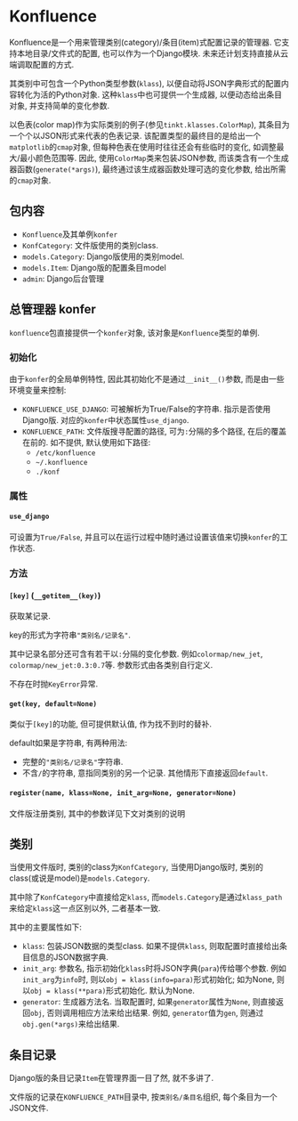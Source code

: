 # Konfluence

Konfluence是一个用来管理类别(category)/条目(item)式配置记录的管理器. 它支持本地目录/文件式的配置, 也可以作为一个Django模块. 未来还计划支持直接从云端调取配置的方式.

其类别中可包含一个Python类型参数(`klass`), 以便自动将JSON字典形式的配置内容转化为活的Python对象. 这种`klass`中也可提供一个生成器, 以便动态给出条目对象, 并支持简单的变化参数. 

以色表(color map)作为实际类别的例子(参见`tinkt.klasses.ColorMap`), 其条目为一个个以JSON形式来代表的色表记录. 该配置类型的最终目的是给出一个`matplotlib`的`cmap`对象, 但每种色表在使用时往往还会有些临时的变化, 如调整最大/最小颜色范围等. 因此, 使用`ColorMap`类来包装JSON参数, 而该类含有一个生成器函数(`generate(*args)`), 最终通过该生成器函数处理可选的变化参数, 给出所需的`cmap`对象.

## 包内容

* `Konfluence`及其单例`konfer`
* `KonfCategory`: 文件版使用的类别class.
* `models.Category`: Django版使用的类别model.
* `models.Item`: Django版的配置条目model
* `admin`: Django后台管理

## 总管理器 konfer
`konfluence`包直接提供一个`konfer`对象, 该对象是`Konfluence`类型的单例.

### 初始化
由于`konfer`的全局单例特性, 因此其初始化不是通过`__init__()`参数, 而是由一些环境变量来控制:

* `KONFLUENCE_USE_DJANGO`: 可被解析为True/False的字符串. 指示是否使用Django版. 对应的`konfer`中状态属性`use_django`.
* `KONFLUENCE_PATH`: 文件版搜寻配置的路径, 可为`:`分隔的多个路径, 在后的覆盖在前的. 如不提供, 默认使用如下路径:
    * `/etc/konfluence`
    * `~/.konfluence`
    * `./konf`

### 属性

#### `use_django`

可设置为`True/False`, 并且可以在运行过程中随时通过设置该值来切换`konfer`的工作状态.

### 方法

#### `[key]` (`__getitem__(key)`)

获取某记录.

key的形式为字符串`"类别名/记录名"`.

其中记录名部分还可含有若干以`:`分隔的变化参数. 例如`colormap/new_jet`, `colormap/new_jet:0.3:0.7`等. 参数形式由各类别自行定义.

不存在时抛`KeyError`异常.

#### `get(key, default=None)`

类似于`[key]`的功能, 但可提供默认值, 作为找不到时的替补.

default如果是字符串, 有两种用法:
* 完整的`"类别名/记录名"`字符串.
* 不含`/`的字符串, 意指同类别的另一个记录.
其他情形下直接返回`default`.

#### `register(name, klass=None, init_arg=None, generator=None)`

文件版注册类别, 其中的参数详见下文对类别的说明

## 类别

当使用文件版时, 类别的class为`KonfCategory`,
当使用Django版时, 类别的class(或说是model)是`models.Category`. 

其中除了`KonfCategory`中直接给定`klass`, 而`models.Category`是通过`klass_path`来给定`klass`这一点区别以外, 二者基本一致. 

其中的主要属性如下:
* `klass`: 包装JSON数据的类型class. 如果不提供`klass`, 则取配置时直接给出条目信息的JSON数据字典.
* `init_arg`: 参数名, 指示初始化`klass`时将JSON字典(`para`)传给哪个参数. 例如`init_arg`为`info`时, 则以`obj = klass(info=para)`形式初始化; 如为None, 则以`obj = klass(**para)`形式初始化. 默认为None.
* `generator`: 生成器方法名. 当取配置时, 如果`generator`属性为`None`, 则直接返回`obj`, 否则调用相应方法来给出结果. 例如, `generator`值为`gen`, 则通过`obj.gen(*args)`来给出结果.

## 条目记录

Django版的条目记录`Item`在管理界面一目了然, 就不多讲了. 

文件版的记录在`KONFLUENCE_PATH`目录中, 按`类别名/条目名`组织, 每个条目为一个JSON文件.